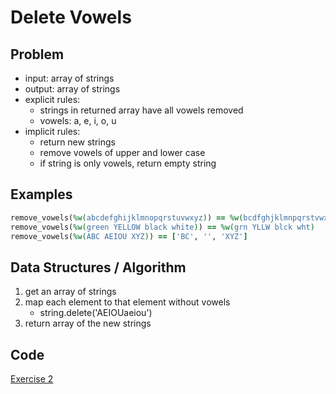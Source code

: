 # Delete Vowels

## Problem

- input: array of strings
- output: array of strings
- explicit rules: 
  - strings in returned array have all vowels removed
  - vowels: a, e, i, o, u
- implicit rules:
  - return new strings
  - remove vowels of upper and lower case
  - if string is only vowels, return empty string

## Examples

```ruby
remove_vowels(%w(abcdefghijklmnopqrstuvwxyz)) == %w(bcdfghjklmnpqrstvwxyz)
remove_vowels(%w(green YELLOW black white)) == %w(grn YLLW blck wht)
remove_vowels(%w(ABC AEIOU XYZ)) == ['BC', '', 'XYZ']
```

## Data Structures / Algorithm

1. get an array of strings
2. map each element to that element without vowels
    - string.delete('AEIOUaeiou')
3. return array of the new strings

## Code

[Exercise 2](/exercise_2.rb)